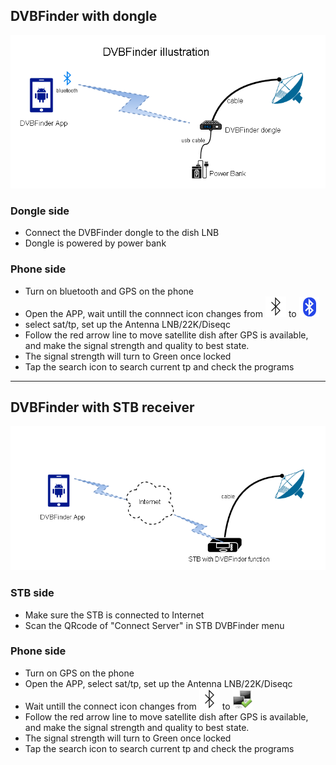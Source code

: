## DVBFinder with dongle
![image](https://github.com/g-xu/DVBFinder/blob/master/pic/dongle.png)

### Dongle side
- Connect the DVBFinder dongle to the dish LNB
- Dongle is powered by power bank
### Phone side
- Turn on bluetooth and GPS on the phone
- Open the APP, wait untill the connnect icon changes from ![image](https://github.com/g-xu/DVBFinder/blob/master/pic/unconnect.png) to ![image](https://github.com/g-xu/DVBFinder/blob/master/pic/bluetooth.png)
- select sat/tp, set up the Antenna LNB/22K/Diseqc
- Follow the red arrow line to move satellite dish after GPS is available, and make the signal strength and quality to best state. 
- The signal strength will turn to Green once locked
- Tap the search icon to search current tp and check the programs


----

## DVBFinder with STB receiver
![image](https://github.com/g-xu/DVBFinder/blob/master/pic/stb.png)

### STB side
- Make sure the STB is connected to Internet
- Scan the QRcode of "Connect Server" in STB DVBFinder menu
### Phone side
- Turn on GPS on the phone
- Open the APP, select sat/tp, set up the Antenna LNB/22K/Diseqc
- Wait untill the connect icon changes from ![image](https://github.com/g-xu/DVBFinder/blob/master/pic/unconnect.png) to ![image](https://github.com/g-xu/DVBFinder/blob/master/pic/net_connected.png)
- Follow the red arrow line to move satellite dish after GPS is available, and make the signal strength and quality to best state. 
- The signal strength will turn to Green once locked
- Tap the search icon to search current tp and check the programs